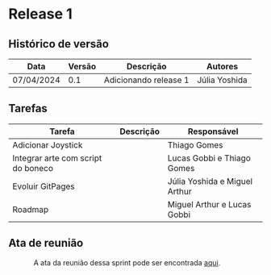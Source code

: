 # Release 1

## Histórico de versão

|Data|Versão|Descrição|Autores|
|--|--|--|--|
|07/04/2024|0.1|Adicionando release 1|Júlia Yoshida|

## Tarefas

|Tarefa|Descrição|Responsável|
|--|--|--|
|Adicionar Joystick||Thiago Gomes|
|Integrar arte com script do boneco||Lucas Gobbi e Thiago Gomes|
|Evoluir GitPages||Júlia Yoshida e Miguel Arthur|
|Roadmap||Miguel Arthur e Lucas Gobbi|

## Ata de reunião

<p style="text-indent: 50px;text-align: justify;"> A ata da reunião dessa sprint pode ser encontrada <a href="https://github.com/ResidenciaTICBrisa/T2G6-Jogo-Unity-BOSS/blob/2eeee920be9a4bb699e7449aa40744d0f6a1408d/docs/ATAS/ATA%20-%2002_04.pdf" target="_blank">aqui</a>.</p>